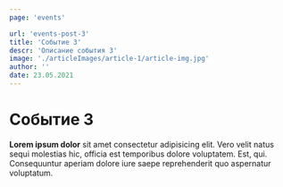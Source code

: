 ```yaml
---
page: 'events'

url: 'events-post-3'
title: 'Событие 3'
descr: 'Описание события 3'
image: './articleImages/article-1/article-img.jpg'
author: ''
date: 23.05.2021
---
```


# Событие 3

**Lorem ipsum dolor**
sit amet consectetur adipisicing elit. Vero velit natus sequi molestias hic, officia est temporibus dolore voluptatem. Est, qui. Consequuntur aperiam dolore iure saepe reprehenderit quo aspernatur voluptatum.
